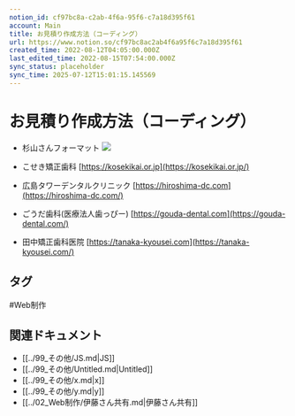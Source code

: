 ```yaml
---
notion_id: cf97bc8a-c2ab-4f6a-95f6-c7a18d395f61
account: Main
title: お見積り作成方法（コーディング）
url: https://www.notion.so/cf97bc8ac2ab4f6a95f6c7a18d395f61
created_time: 2022-08-12T04:05:00.000Z
last_edited_time: 2022-08-15T07:54:00.000Z
sync_status: placeholder
sync_time: 2025-07-12T15:01:15.145569
---
```

# お見積り作成方法（コーディング）

- 杉山さんフォーマット
  ![](https://prod-files-secure.s3.us-west-2.amazonaws.com/736adce6-a3a4-4a64-9f74-d9aa055c96d2/d0eaf703-4b5a-4e04-b7c6-d1d66216555a/Untitled.png?X-Amz-Algorithm=AWS4-HMAC-SHA256&X-Amz-Content-Sha256=UNSIGNED-PAYLOAD&X-Amz-Credential=ASIAZI2LB466XNTVSKFT%2F20250719%2Fus-west-2%2Fs3%2Faws4_request&X-Amz-Date=20250719T045419Z&X-Amz-Expires=3600&X-Amz-Security-Token=IQoJb3JpZ2luX2VjEIT%2F%2F%2F%2F%2F%2F%2F%2F%2F%2FwEaCXVzLXdlc3QtMiJGMEQCIDLmO8tPENvp62nIi2pnH9jotjYz6%2BoFx658%2FgGaCwDmAiBpgyYf7omWDaIQ52yP1R5P%2Bi19wxhLHRCj%2FmgKTdxhAyqIBAid%2F%2F%2F%2F%2F%2F%2F%2F%2F%2F8BEAAaDDYzNzQyMzE4MzgwNSIMiVH2uzRWWhGINbF2KtwDwXHhgXqtDtkZ2iDcu%2BfyUImKa2b6ey0xTHj3kB%2BbttbWM%2F%2FrmojgDgTSQneY0GdQLBhOo8FASvyofnVPctowUnkI%2FkR%2BDp6qbNh6KVfWDfbkc9R5%2FG3cUrGZ9dDYNh%2BFTu1kbJj%2FnpvMAt7%2B7FDj8Bv4%2FDd4w7pS7gAJy0%2FkKJyf2%2BtQ2xrfJO9y4JItvrsrYGDb3VcXwWHlhcfda%2B92MnJ2Dy6NArlcwf8wq9WDgWnN41aHFNGto0t%2Ft9sZOWF%2FXbWKFj5XTJebcI7wwSEy4dvnit%2FDSK%2FJLi8QnDAaA%2BOoh05MynigVnisr3r43KymGWvQVb5c4FBXQ4ujz5Fk2Ak8M9Lgk1K%2BPEXAQYNtldxLckkFg8hRY8mT26%2FvQ5NteXpTYNbRvCPD2hMcf5GREaXLbMXxSu77pOzrREl%2F%2B338pYIw9ZELjReKckuEbpm2a%2Bk%2Fotr2Sa7dumQTo2I%2FJD6WYQJUUIAwC0Mot%2BTh1xCnzjKJS1MlW0tTVzOqURY%2B0cKFk1fg0bsBztJBjzWaTPSyz39LDX%2FjQARqYk9EOH8eeqwRCqJsiuI9esbnouEjseyg2Q7WD0TZCuRaNedbluOWryLu06G7X6hfzy7mH5Jn%2FiERepmMHo8f4HUw46rswwY6pgFqFPz2xrFf2l%2BaK6MDVoub6xX7UJBHUAr6Hhgft1%2BowSxJqy1C8G%2BaeAL%2FIZzNeb7Hjgx%2FNYyib6q9KS8eJIAavUqeYHQGnvBXTh02R51q5ek83SMgVEJHaTVZ91EbTUuWq3oTlA59JrYqw76tUoSg4ijJ5FXLC1BfhoG6OV5UvMR9P5MIv%2FM%2BwBqV%2FbGweZko4JoLQd26ZTIUkSRSh3NTJmmGHSbX&X-Amz-Signature=18810d589da11017fe3fae88a381ea4a79327f2ec944b2a440fd1b1201b51fd3&X-Amz-SignedHeaders=host&x-amz-checksum-mode=ENABLED&x-id=GetObject)
  
- こせき矯正歯科
[https://kosekikai.or.jp](https://kosekikai.or.jp/)
- 広島タワーデンタルクリニック
[https://hiroshima-dc.com](https://hiroshima-dc.com/)
- ごうだ歯科(医療法人歯っぴー)
[https://gouda-dental.com](https://gouda-dental.com/)
- 田中矯正歯科医院
[https://tanaka-kyousei.com](https://tanaka-kyousei.com/)

## タグ

#Web制作 

## 関連ドキュメント

- [[../99_その他/JS.md|JS]]
- [[../99_その他/Untitled.md|Untitled]]
- [[../99_その他/x.md|x]]
- [[../99_その他/y.md|y]]
- [[../02_Web制作/伊藤さん共有.md|伊藤さん共有]]
